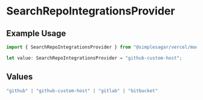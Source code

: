 # SearchRepoIntegrationsProvider

## Example Usage

```typescript
import { SearchRepoIntegrationsProvider } from "@simplesagar/vercel/models/searchrepoop.js";

let value: SearchRepoIntegrationsProvider = "github-custom-host";
```

## Values

```typescript
"github" | "github-custom-host" | "gitlab" | "bitbucket"
```